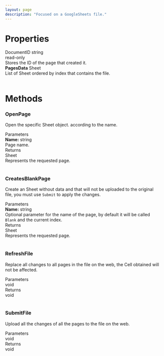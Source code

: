 ```yaml
---
layout: page
description: "Focused on a GoogleSheets file."
---
```


<link href="css/styles.css" rel="stylesheet" type="text/css">

# Properties

<div class="top">
  DocumentID string
</div>
<div class="info">
  read-only
  <br> Stores the ID of the page that created it.
</div>
<div class="top">
  <b>PagesData</b> Sheet
</div>
<div class="info">
  List of Sheet ordered by index that contains the file.
</div>

<br>

# Methods

### OpenPage
Open the specific Sheet object. according to the name. 

<div class="top"> Parameters </div>
<div class="info">
  <b>Name:</b> string
  <br>Page name.
</div>
<div class="top"> Returns </div>
<div class="info">
  Sheet <br> Represents the requested page.
</div>
<br>

### CreatesBlankPage
Create an Sheet without data and that will not be uploaded to the original file, you must use `Submit` to apply the changes.

<div class="top"> Parameters </div>
<div class="info">
  <b>Name:</b> string
  <br>Optional parameter for the name of the page, by default it will be called <code>Blank</code> and the current index.
</div>
<div class="top"> Returns </div>
<div class="info">
  Sheet <br>Represents the requested page.
</div>
<br>

### RefreshFile
Replace all changes to all pages in the file on the web, the Cell obtained will not be affected.

<div class="top"> Parameters </div>
<div class="info">  void  </div>
<div class="top"> Returns </div>
<div class="info">  void  </div>
<br>

### SubmitFile
Upload all the changes of all the pages to the file on the web.

<div class="top"> Parameters </div>
<div class="info">  void  </div>
<div class="top"> Returns </div>
<div class="info">  void  </div>
<br>
